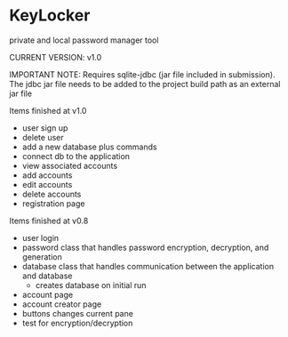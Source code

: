 # KeyLocker
private and local password manager tool

CURRENT VERSION: v1.0

IMPORTANT NOTE: Requires sqlite-jdbc (jar file included in submission). The jdbc jar
		file needs to be added to the project build path as an external jar file

Items finished at v1.0
- user sign up
- delete user 
- add a new database plus commands
- connect db to the application
- view associated accounts
- add accounts
- edit accounts
- delete accounts
- registration page 

Items finished at v0.8
- user login
- password class that handles password encryption, decryption, and generation
- database class that handles communication between the application and database
	- creates database on initial run
- account page
- account creator page
- buttons changes current pane
- test for encryption/decryption